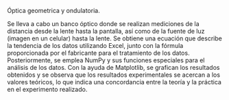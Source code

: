 Óptica geometrica y ondulatoria.

Se lleva a cabo un banco óptico donde se realizan mediciones de la distancia desde la lente hasta la pantalla, así como de la fuente de luz (imagen en un celular) hasta la lente. Se obtiene una ecuación que describe la tendencia de los datos utilizando Excel, junto con la fórmula proporcionada por el fabricante para el tratamiento de los datos. Posteriormente, se emplea NumPy y sus funciones especiales para el análisis de los datos.
Con la ayuda de Matplotlib, se grafican los resultados obtenidos y se observa que los resultados experimentales se acercan a los valores teóricos, lo que indica una concordancia entre la teoría y la práctica en el experimento realizado.